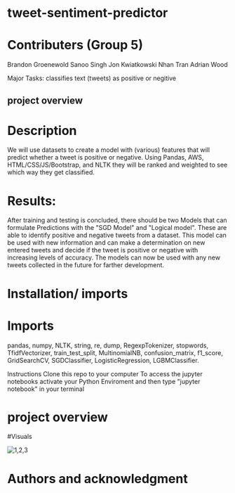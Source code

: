 # tweet-sentiment-predictor

# Contributers (Group 5)

Brandon Groenewold
Sanoo Singh
Jon Kwiatkowski
Nhan Tran
Adrian Wood

Major Tasks:
classifies  text (tweets) as positive or negitive 


## project overview  

# Description

We will use datasets to create a model with (various) features that will predict whether a tweet is positive or negative. Using Pandas, AWS, HTML/CSS/JS/Bootstrap, and NLTK they will be ranked and weighted to see which way they get classified.


# Results:

After training and testing is concluded, there should be two Models that can formulate Predictions with the "SGD Model" and "Logical model". These are able to identify positive and negative tweets from a dataset. This model can be used with new information and can make a  determination on new entered  tweets and decide if the tweet is positive or negative with increasing levels of accuracy. The models can now be used with any new tweets collected  in the future for farther development.

# Installation/ imports

# Imports
pandas, numpy, NLTK, string, re, dump, RegexpTokenizer, stopwords, TfidfVectorizer, train_test_split, MultinomialNB, confusion_matrix, f1_score, GridSearchCV, SGDClassifier, LogisticRegression, LGBMClassifier. 

Instructions
Clone this repo to your computer
To access the jupyter notebooks activate your Python Enviroment and then type "jupyter notebook" in your terminal

# project overview  

#Visuals

![1,2,3](https://user-images.githubusercontent.com/93777016/205468893-845257df-4e81-41d3-94b1-d32e9e215afb.png)

# Authors and acknowledgment
